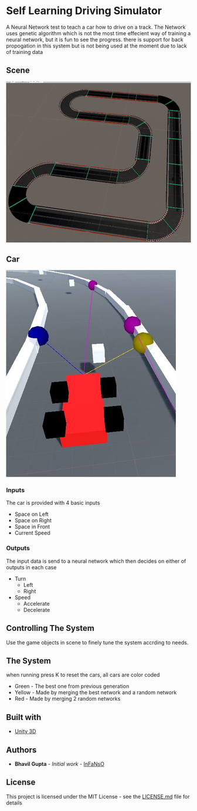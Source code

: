 # Self Learning Driving Simulator

A Neural Network test to teach a car how to drive on a track. The Network uses genetic algorithm which is not the most time effecient way of training a neural network, but it is fun to see the progress. there is support for back propogation in this system but is not being used at the moment due to lack of training data

## Scene
![Simulation running](images/main_old.jpg)

## Car
![CarInput Image](images/input_old.jpg)

### Inputs
The car is provided with 4 basic inputs
* Space on Left
* Space on Right
* Space in Front
* Current Speed

### Outputs
The input data is send to a neural network which then decides on either of outputs in each case
* Turn
  * Left
  * Right
* Speed
  * Accelerate
  * Decelerate

## Controlling The System
Use the game objects in scene to finely tune the system accrding to needs. 

## The System
when running press K to reset the cars, all cars are color coded
* Green - The best one from previous generation
* Yellow - Made by merging the best network and a random network
* Red - Made by merging 2 random networks


## Built with

* [Unity 3D](https://unity.com/) 

## Authors

* **Bhavil Gupta** - *Initial work* - [InFaNsO](https://github.com/InFaNsO)

## License

This project is licensed under the MIT License - see the [LICENSE.md](LICENSE.md) file for details
